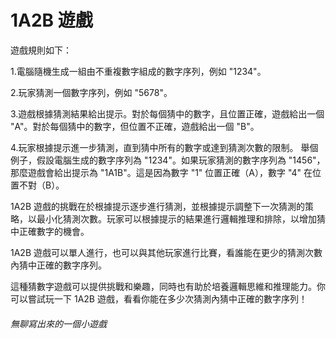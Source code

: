 # 1A2B 遊戲

遊戲規則如下：

1.電腦隨機生成一組由不重複數字組成的數字序列，例如 "1234"。

2.玩家猜測一個數字序列，例如 "5678"。

3.遊戲根據猜測結果給出提示。對於每個猜中的數字，且位置正確，遊戲給出一個 "A"。對於每個猜中的數字，但位置不正確，遊戲給出一個 "B"。

4.玩家根據提示進一步猜測，直到猜中所有的數字或達到猜測次數的限制。
舉個例子，假設電腦生成的數字序列為 "1234"。如果玩家猜測的數字序列為 "1456"，那麼遊戲會給出提示為 "1A1B"。這是因為數字 "1" 位置正確（A），數字 "4" 在位置不對（B）。

1A2B 遊戲的挑戰在於根據提示逐步進行猜測，並根據提示調整下一次猜測的策略，以最小化猜測次數。玩家可以根據提示的結果進行邏輯推理和排除，以增加猜中正確數字的機會。

1A2B 遊戲可以單人進行，也可以與其他玩家進行比賽，看誰能在更少的猜測次數內猜中正確的數字序列。

這種猜數字遊戲可以提供挑戰和樂趣，同時也有助於培養邏輯思維和推理能力。你可以嘗試玩一下 1A2B 遊戲，看看你能在多少次猜測內猜中正確的數字序列！

###### 無聊寫出來的一個小遊戲
